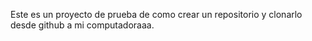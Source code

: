Este es un proyecto de prueba de como crear un repositorio y clonarlo desde github a mi computadoraaa.
